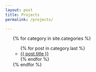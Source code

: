 ```yaml
---
layout: post
title: Projects
permalink: /projects/

---
```

<ul>
{% for category in site.categories %}
    <ul>
    {% for post in category.last %}
      <li><a href="/mypage/{{ post.url }}">{{ post.title }}</a></li>
    {% endfor %}
    </ul>
{% endfor %}
</ul>
